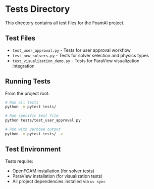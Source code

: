 # Tests Directory

This directory contains all test files for the FoamAI project.

## Test Files

- `test_user_approval.py` - Tests for user approval workflow
- `test_new_solvers.py` - Tests for solver selection and physics types  
- `test_visualization_demo.py` - Tests for ParaView visualization integration

## Running Tests

From the project root:

```bash
# Run all tests
python -m pytest tests/

# Run specific test file
python tests/test_user_approval.py

# Run with verbose output
python -m pytest tests/ -v
```

## Test Environment

Tests require:
- OpenFOAM installation (for solver tests)
- ParaView installation (for visualization tests)
- All project dependencies installed via `uv sync` 